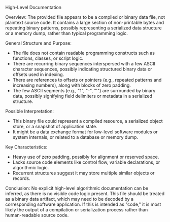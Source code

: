 High-Level Documentation

Overview:
The provided file appears to be a compiled or binary data file, not plaintext source code. It contains a large section of non-printable bytes and repeating binary patterns, possibly representing a serialized data structure or a memory dump, rather than typical programming logic.

General Structure and Purpose:
- The file does not contain readable programming constructs such as functions, classes, or script logic.
- There are recurring binary sequences interspersed with a few ASCII character sequences, possibly indicating structured binary data or offsets used in indexing.
- There are references to offsets or pointers (e.g., repeated patterns and increasing numbers), along with blocks of zero padding.
- The few ASCII segments (e.g., "1", "-", "'") are surrounded by binary data, possibly signifying field delimiters or metadata in a serialized structure.

Possible Interpretation:
- This binary file could represent a compiled resource, a serialized object store, or a snapshot of application state.
- It might be a data exchange format for low-level software modules or system internals, or related to a database or memory dump.

Key Characteristics:
- Heavy use of zero padding, possibly for alignment or reserved space.
- Lacks source code elements like control flow, variable declarations, or algorithmic logic.
- Recurrent structures suggest it may store multiple similar objects or records.

Conclusion:
No explicit high-level algorithmic documentation can be inferred, as there is no visible code logic present. This file should be treated as a binary data artifact, which may need to be decoded by a corresponding software application. If this is intended as "code," it is most likely the output of a compilation or serialization process rather than human-readable source code.